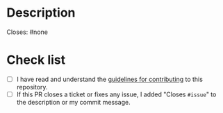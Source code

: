 # Description

<!--
  Replace "#none" with a link to the issue closed/fixed by this Pull Request.
  Remove the line if not applicable.
-->
Closes: #none

<!-- Describe your Pull Request -->

# Check list

<!--
  Add an x in each box below.
  Example: [x] Lorem ipsum.
-->

- [ ] I have read and understand the [guidelines for contributing](./CONTRIBUTING.md) to this repository.
- [ ] If this PR closes a ticket or fixes any issue, I added "Closes `#issue`" to the description or my commit message.
